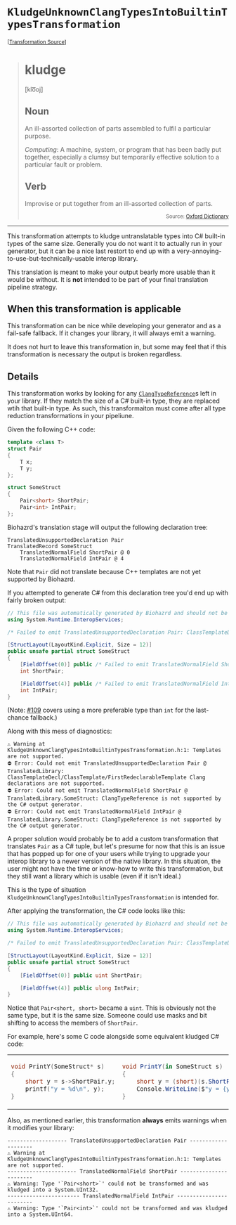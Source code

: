 `KludgeUnknownClangTypesIntoBuiltinTypesTransformation`
===================================================================================================

<small>\[[Transformation Source](../../Biohazrd.CSharp/#Transformations/KludgeUnknownClangTypesIntoBuiltinTypesTransformation.cs)\]</small>

> # kludge
> [klo͞oj]
> ## Noun
> An ill-assorted collection of parts assembled to fulfil a particular purpose.
> 
> *Computing*: A machine, system, or program that has been badly put together, especially a clumsy but temporarily effective solution to a particular fault or problem.
>
> ## Verb
> Improvise or put together from an ill-assorted collection of parts.
>
> <p align="right"><small>Source: <a href="https://www.lexico.com/definition/kludge">Oxford Dictionary</a></small></p>

------------

This transformation attempts to kludge untranslatable types into C# built-in types of the same size. Generally you do not want it to actually run in your generator, but it can be a nice last restort to end up with a very-annoying-to-use-but-technically-usable interop library.

This translation is meant to make your output bearly more usable than it would be without. It is **not** intended to be part of your final translation pipeline strategy.

## When this transformation is applicable

This transformation can be nice while developing your generator and as a fail-safe fallback. If it changes your library, it will always emit a warning.

It does not hurt to leave this transformation in, but some may feel that if this transformation is necessary the output is broken regardless.

## Details

This transformation works by looking for any [`ClangTypeReference`](../BuiltInTypeReferences/ClangTypeReference.md)s left in your library. If they match the size of a C# built-in type, they are replaced wtih that built-in type. As such, this transformaiton must come after all type reduction transformations in your pipeliune.

Given the following C++ code:

```cpp
template <class T>
struct Pair
{
    T x;
    T y;
};

struct SomeStruct
{
    Pair<short> ShortPair;
    Pair<int> IntPair;
};
```

Biohazrd's translation stage will output the following declaration tree:

```
TranslatedUnsupportedDeclaration Pair
TranslatedRecord SomeStruct
    TranslatedNormalField ShortPair @ 0
    TranslatedNormalField IntPair @ 4
```

Note that `Pair` did not translate because C++ templates are not yet supported by Biohazrd.

If you attempted to generate C# from this declaration tree you'd end up with fairly broken output:

```csharp
// This file was automatically generated by Biohazrd and should not be modified by hand!
using System.Runtime.InteropServices;

/* Failed to emit TranslatedUnsupportedDeclaration Pair: ClassTemplateDecl/ClassTemplate/FirstRedeclarableTemplate Clang declarations are not supported. */

[StructLayout(LayoutKind.Explicit, Size = 12)]
public unsafe partial struct SomeStruct
{
    [FieldOffset(0)] public /* Failed to emit TranslatedNormalField ShortPair: ClangTypeReference is not supported by the C# output generator. */
    int ShortPair;

    [FieldOffset(4)] public /* Failed to emit TranslatedNormalField IntPair: ClangTypeReference is not supported by the C# output generator. */
    int IntPair;
}
```

(Note: [#109](https://github.com/InfectedLibraries/Biohazrd/issues/109) covers using a more preferable type than `int` for the last-chance fallback.)

Along with this mess of diagnostics:

```
⚠ Warning at KludgeUnknownClangTypesIntoBuiltinTypesTransformation.h:1: Templates are not supported.
⛔ Error: Could not emit TranslatedUnsupportedDeclaration Pair @ TranslatedLibrary: ClassTemplateDecl/ClassTemplate/FirstRedeclarableTemplate Clang declarations are not supported.
⛔ Error: Could not emit TranslatedNormalField ShortPair @ TranslatedLibrary.SomeStruct: ClangTypeReference is not supported by the C# output generator.
⛔ Error: Could not emit TranslatedNormalField IntPair @ TranslatedLibrary.SomeStruct: ClangTypeReference is not supported by the C# output generator.
```

A proper solution would probably be to add a custom transformation that translates `Pair` as a C# tuple, but let's presume for now that this is an issue that has popped up for one of your users while trying to upgrade your interop library to a newer version of the native library. In this situation, the user might not have the time or know-how to write this transformation, but they still want a library which is usable (even if it isn't ideal.)

This is the type of situation `KludgeUnknownClangTypesIntoBuiltinTypesTransformation` is intended for.

After applying the transformation, the C# code looks like this:

```csharp
// This file was automatically generated by Biohazrd and should not be modified by hand!
using System.Runtime.InteropServices;

/* Failed to emit TranslatedUnsupportedDeclaration Pair: ClassTemplateDecl/ClassTemplate/FirstRedeclarableTemplate Clang declarations are not supported. */

[StructLayout(LayoutKind.Explicit, Size = 12)]
public unsafe partial struct SomeStruct
{
    [FieldOffset(0)] public uint ShortPair;

    [FieldOffset(4)] public ulong IntPair;
}
```

Notice that `Pair<short, short>` became a `uint`. This is obviously not the same type, but it is the same size. Someone could use masks and bit shifting to access the members of `ShortPair`.

For example, here's some C code alongside some equivalent kludged C# code:

<table><tr>
<td>

```c
void PrintY(SomeStruct* s)
{
    short y = s->ShortPair.y;
    printf("y = %d\n", y);
}
```
</td>
<td>

```csharp
void PrintY(in SomeStruct s)
{
    short y = (short)(s.ShortPair >> 16);
    Console.WriteLine($"y = {y}\n");
}
```
</td>
</tr></table>

Also, as mentioned earlier, this transformation **always** emits warnings when it modifies your library:

```
------------------- TranslatedUnsupportedDeclaration Pair --------------------
⚠ Warning at KludgeUnknownClangTypesIntoBuiltinTypesTransformation.h:1: Templates are not supported.
---------------------- TranslatedNormalField ShortPair -----------------------
⚠ Warning: Type '`Pair<short>`' could not be transformed and was kludged into a System.UInt32.
----------------------- TranslatedNormalField IntPair ------------------------
⚠ Warning: Type '`Pair<int>`' could not be transformed and was kludged into a System.UInt64.
```
